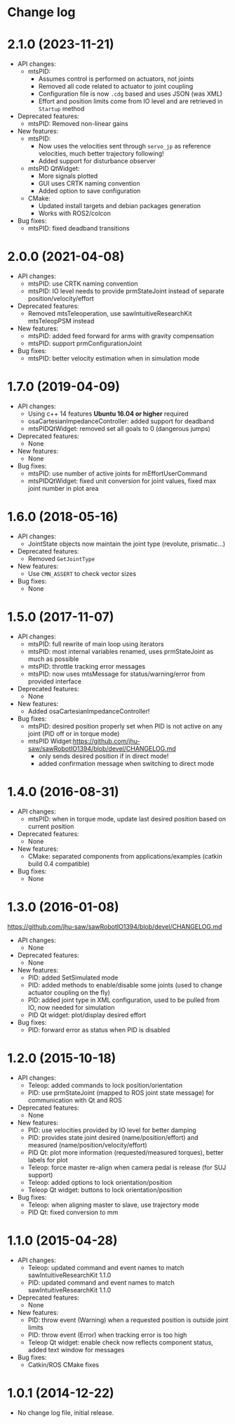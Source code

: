 Change log
==========

2.1.0 (2023-11-21)
==================

* API changes:
  * mtsPID:
    * Assumes control is performed on actuators, not joints
    * Removed all code related to actuator to joint coupling
    * Configuration file is now `.cdg` based and uses JSON (was XML)
    * Effort and position limits come from IO level and are retrieved in `Startup` method
* Deprecated features:
  * mtsPID: Removed non-linear gains
* New features:
  * mtsPID:
    * Now uses the velocities sent through `servo_jp` as reference velocities, much better trajectory following!
    * Added support for disturbance observer
  * mtsPID QtWidget:
    * More signals plotted
    * GUI uses CRTK naming convention
    * Added option to save configuration
  * CMake:
    * Updated install targets and debian packages generation
    * Works with ROS2/colcon
* Bug fixes:
  * mtsPID: fixed deadband transitions

2.0.0 (2021-04-08)
==================

* API changes:
  * mtsPID: use CRTK naming convention
  * mtsPID: IO level needs to provide prmStateJoint instead of separate position/velocity/effort
* Deprecated features:
  * Removed mtsTeleoperation, use sawIntuitiveResearchKit mtsTeleopPSM instead
* New features:
  * mtsPID: added feed forward for arms with gravity compensation
  * mtsPID: support prmConfigurationJoint
* Bug fixes:
  * mtsPID: better velocity estimation when in simulation mode

1.7.0 (2019-04-09)
==================

* API changes:
  * Using c++ 14 features **Ubuntu 16.04 or higher** required
  * osaCartesianImpedanceController: added support for deadband
  * mtsPIDQtWidget: removed set all goals to 0 (dangerous jumps)
* Deprecated features:
  * None
* New features:
  * None
* Bug fixes:
  * mtsPID: use number of active joints for mEffortUserCommand
  * mtsPIDQtWidget: fixed unit conversion for joint values, fixed max joint number in plot area

1.6.0 (2018-05-16)
==================

* API changes:
  * JointState objects now maintain the joint type (revolute, prismatic...)
* Deprecated features:
  * Removed `GetJointType`
* New features:
  * Use `CMN_ASSERT` to check vector sizes
* Bug fixes:
  * None

1.5.0 (2017-11-07)
==================

* API changes:
  * mtsPID: full rewrite of main loop using iterators
  * mtsPID: most internal variables renamed, uses prmStateJoint as much as possible
  * mtsPID: throttle tracking error messages
  * mtsPID: now uses mtsMessage for status/warning/error from provided interface
* Deprecated features:
  * None
* New features:
  * Added osaCartesianImpedanceController!
* Bug fixes:
  * mtsPID: desired position properly set when PID is not active on any joint (PID off or in torque mode)
  * mtsPID Widget:https://github.com/jhu-saw/sawRobotIO1394/blob/devel/CHANGELOG.md
    * only sends desired position if in direct mode!
    * added confirmation message when switching to direct mode

1.4.0 (2016-08-31)
==================

* API changes:
  * mtsPID: when in torque mode, update last desired position based on current position
* Deprecated features:
  * None
* New features:
  * CMake: separated components from applications/examples (catkin build 0.4 compatible)
* Bug fixes:
  * None

1.3.0 (2016-01-08)
==================
https://github.com/jhu-saw/sawRobotIO1394/blob/devel/CHANGELOG.md
* API changes:
  * None
* Deprecated features:
  * None
* New features:
  * PID: added SetSimulated mode
  * PID: added methods to enable/disable some joints (used to change actuator coupling on the fly)
  * PID: added joint type in XML configuration, used to be pulled from IO, now needed for simulation
  * PID Qt widget: plot/display desired effort
* Bug fixes:
  * PID: forward error as status when PID is disabled

1.2.0 (2015-10-18)
==================

* API changes:
  * Teleop: added commands to lock position/orientation
  * PID: use prmStateJoint (mapped to ROS joint state message) for communication with Qt and ROS
* Deprecated features:
  * None
* New features:
  * PID: use velocities provided by IO level for better damping
  * PID: provides state joint desired (name/position/effort) and measured (name/position/velocity/effort)
  * PID Qt: plot more information (requested/measured torques), better labels for plot
  * Teleop: force master re-align when camera pedal is release (for SUJ support)
  * Teleop: added options to lock orientation/position
  * Teleop Qt widget: buttons to lock orientation/position
* Bug fixes:
  * Teleop: when aligning master to slave, use trajectory mode
  * PID Qt: fixed conversion to mm

1.1.0 (2015-04-28)
==================

* API changes:
  * Teleop: updated command and event names to match sawIntuitiveResearchKit 1.1.0
  * PID: updated command and event names to match sawIntuitiveResearchKit 1.1.0
* Deprecated features:
  * None
* New features:
  * PID: throw event (Warning) when a requested position is outside joint limits
  * PID: throw event (Error) when tracking error is too high
  * Teleop Qt widget: enable check now reflects component status, added text window for messages
* Bug fixes:
  * Catkin/ROS CMake fixes


1.0.1 (2014-12-22)
==================

* No change log file, initial release.
